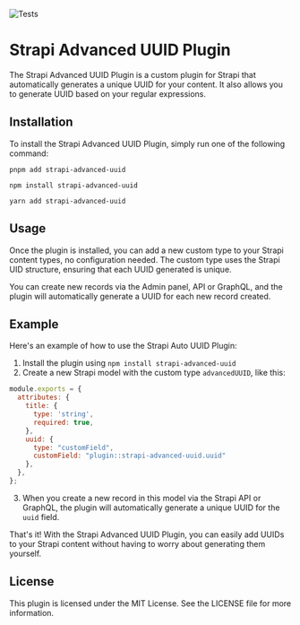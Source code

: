 ![Tests](https://github.com/Dulajdeshan/strapi-advanced-uuid/actions/workflows/main.yml/badge.svg)

# Strapi Advanced UUID Plugin

The Strapi Advanced UUID Plugin is a custom plugin for Strapi that automatically generates a unique UUID for your content. It also allows you to generate UUID based on your regular expressions.

## Installation

To install the Strapi Advanced UUID Plugin, simply run one of the following command:

```
pnpm add strapi-advanced-uuid
```
```
npm install strapi-advanced-uuid
```
```
yarn add strapi-advanced-uuid
```

## Usage

Once the plugin is installed, you can add a new custom type to your Strapi content types, no configuration needed. The custom type uses the Strapi UID structure, ensuring that each UUID generated is unique.

You can create new records via the Admin panel, API or GraphQL, and the plugin will automatically generate a UUID for each new record created.

## Example

Here's an example of how to use the Strapi Auto UUID Plugin:

1. Install the plugin using `npm install strapi-advanced-uuid`
2. Create a new Strapi model with the custom type `advancedUUID`, like this:

```javascript
module.exports = {
  attributes: {
    title: {
      type: 'string',
      required: true,
    },
    uuid: {
      type: "customField",
      customField: "plugin::strapi-advanced-uuid.uuid"
    },
  },
};
```

3. When you create a new record in this model via the Strapi API or GraphQL, the plugin will automatically generate a unique UUID for the `uuid` field.

That's it! With the Strapi Advanced UUID Plugin, you can easily add UUIDs to your Strapi content without having to worry about generating them yourself.

## License
This plugin is licensed under the MIT License. See the LICENSE file for more information.
